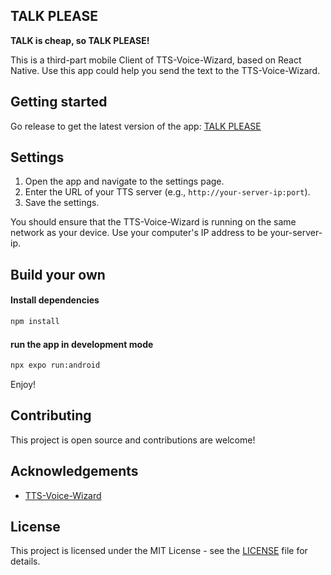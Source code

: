 ## TALK PLEASE
**TALK is cheap, so TALK PLEASE!**

This is a third-part mobile Client of TTS-Voice-Wizard, based on React Native.
Use this app could help you send the text to the TTS-Voice-Wizard.

## Getting started

Go release to get the latest version of the app: [TALK PLEASE](https://github.com/Talk-Please/Talk-Please-Client/releases)

## Settings
1. Open the app and navigate to the settings page.
2. Enter the URL of your TTS server (e.g., `http://your-server-ip:port`).
3. Save the settings.

You should ensure that the TTS-Voice-Wizard is running on the same network as your device.
Use your computer's IP address to be your-server-ip.

## Build your own
#### Install dependencies
```bash
npm install
```

#### run the app in development mode
```bash
npx expo run:android
```

Enjoy!

## Contributing
This project is open source and contributions are welcome!

## Acknowledgements
- [TTS-Voice-Wizard](https://github.com/VRCWizard/TTS-Voice-Wizard)

## License
This project is licensed under the MIT License - see the [LICENSE](LICENSE) file for details.
